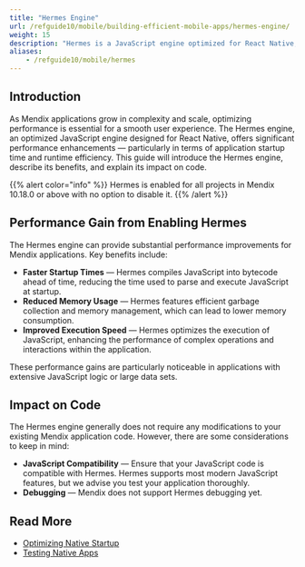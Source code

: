 ```yaml
---
title: "Hermes Engine"
url: /refguide10/mobile/building-efficient-mobile-apps/hermes-engine/
weight: 15
description: "Hermes is a JavaScript engine optimized for React Native, enhancing app performance and efficiency."
aliases:
    - /refguide10/mobile/hermes
---
```


## Introduction

As Mendix applications grow in complexity and scale, optimizing performance is essential for a smooth user experience. The Hermes engine, an optimized JavaScript engine designed for React Native, offers significant performance enhancements — particularly in terms of application startup time and runtime efficiency. This guide will introduce the Hermes engine, describe its benefits, and explain its impact on code.

{{% alert color="info" %}}
Hermes is enabled for all projects in Mendix 10.18.0 or above with no option to disable it.
{{% /alert %}}

## Performance Gain from Enabling Hermes

The Hermes engine can provide substantial performance improvements for Mendix applications. Key benefits include:

* **Faster Startup Times** — Hermes compiles JavaScript into bytecode ahead of time, reducing the time used to parse and execute JavaScript at startup.
* **Reduced Memory Usage** — Hermes features efficient garbage collection and memory management, which can lead to lower memory consumption.
* **Improved Execution Speed** — Hermes optimizes the execution of JavaScript, enhancing the performance of complex operations and interactions within the application.

These performance gains are particularly noticeable in applications with extensive JavaScript logic or large data sets.

## Impact on Code

The Hermes engine generally does not require any modifications to your existing Mendix application code. However, there are some considerations to keep in mind:

* **JavaScript Compatibility** — Ensure that your JavaScript code is compatible with Hermes. Hermes supports most modern JavaScript features, but we advise you test your application thoroughly.
* **Debugging** — Mendix does not support Hermes debugging yet.

## Read More

* [Optimizing Native Startup](/refguide10/mobile/building-efficient-mobile-apps/native-startup/)
* [Testing Native Apps](/refguide10/mobile/distributing-mobile-apps/testing-mobile-apps/)
